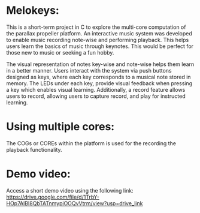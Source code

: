 # Melokeys: 
This is a short-term project in C to explore the multi-core computation of the parallax propeller platform. An interactive music system was developed to enable music recording note-wise and performing playback. This helps users learn the basics of music through keynotes. This would be perfect for those new to music or seeking a fun hobby. 

The visual representation of notes key-wise and note-wise helps them learn in a better manner. Users interact with the system via push buttons designed as keys, where each key corresponds to a musical note stored in memory. The LEDs under each key, provide visual feedback when pressing a key which enables visual learning. Additionally, a record feature allows users to record, allowing users to capture record, and play for instructed learning.

# Using multiple cores:
 The COGs or COREs within the platform is used for the recording the playback functionality.

# Demo video:
 Access a short demo video using the following link:
 https://drive.google.com/file/d/1TrbY-HOp7AlBI8QbTATnmypiOOQvVtrm/view?usp=drive_link
